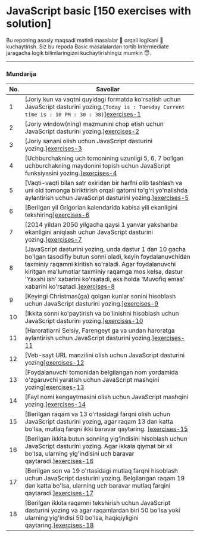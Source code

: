# JavaScript basic [150 exercises with solution]

Bu reponing asosiy maqsadi matinli masalalar 🤔 orqali logikani 🧠 kuchaytirish. Siz bu repoda Basic masalalardan tortib Intermediate jaragacha logik bilimlaringizni kuchaytirishingiz mumkin 😇.

---

### Mundarija

| No. | Savollar                                                                                                                                                                                                                                                                                                                                                                                                                              |
| --- | ------------------------------------------------------------------------------------------------------------------------------------------------------------------------------------------------------------------------------------------------------------------------------------------------------------------------------------------------------------------------------------------------------------------------------------- |
| 1   | [Joriy kun va vaqtni quyidagi formatda ko'rsatish uchun JavaScript dasturini yozing.`(Today is : Tuesday Current time is : 10 PM : 30 : 38)`][exercises-1](https://github.com/sulaymonov2002/JavaScript-Exercises/tree/main/JavaScript-Basic-150/Exercises-1)                                                                                                                                                                         |
| 2   | [Joriy window(ning) mazmunini chop etish uchun JavaScript dasturini yozing.][exercises-2](https://github.com/sulaymonov2002/JavaScript-Exercises/tree/main/JavaScript-Basic-150/Exercises-2)                                                                                                                                                                                                                                          |
| 3   | [Joriy sanani olish uchun JavaScript dasturini yozing.][exercises-3](https://github.com/sulaymonov2002/JavaScript-Exercises/tree/main/JavaScript-Basic-150/Exercises-3)                                                                                                                                                                                                                                                               |
| 4   | [Uchburchakning uch tomonining uzunligi 5, 6, 7 bo‘lgan uchburchakning maydonini topish uchun JavaScript funksiyasini yozing.][exercises-4](https://github.com/sulaymonov2002/JavaScript-Exercises/tree/main/JavaScript-Basic-150/Exercises-4)                                                                                                                                                                                        |
| 5   | [Vaqti-vaqti bilan satr oxiridan bir harfni olib tashlash va uni old tomonga biriktirish orqali qatorni to'g'ri yo'nalishda aylantirish uchun JavaScript dasturini yozing.][exercises-5](https://github.com/sulaymonov2002/JavaScript-Exercises/tree/main/JavaScript-Basic-150/Exercises-5)                                                                                                                                           |
| 6   | [Berilgan yil Grigorian kalendarida kabisa yili ekanligini tekshiring][exercises-6](https://github.com/sulaymonov2002/JavaScript-Exercises/tree/main/JavaScript-Basic-150/Exercises-6)                                                                                                                                                                                                                                                |
| 7   | [2014 yildan 2050 yilgacha qaysi 1 yanvar yakshanba ekanligini aniqlash uchun JavaScript dasturini yozing.][exercises-7](https://github.com/sulaymonov2002/JavaScript-Exercises/tree/main/JavaScript-Basic-150/Exercises-7)                                                                                                                                                                                                           |
| 8   | [JavaScript dasturini yozing, unda dastur 1 dan 10 gacha bo'lgan tasodifiy butun sonni oladi, keyin foydalanuvchidan taxminiy raqamni kiritish so'raladi. Agar foydalanuvchi kiritgan ma'lumotlar taxminiy raqamga mos kelsa, dastur 'Yaxshi ish' xabarini ko'rsatadi, aks holda 'Muvofiq emas' xabarini ko'rsatadi.][exercises-8](https://github.com/sulaymonov2002/JavaScript-Exercises/tree/main/JavaScript-Basic-150/Exercises-8) |
| 9   | [Keyingi Christmas(ga) qolgan kunlar sonini hisoblash uchun JavaScript dasturini yozing.][exercises-9](https://github.com/sulaymonov2002/JavaScript-Exercises/tree/main/JavaScript-Basic-150/Exercises-9)                                                                                                                                                                                                                             |
| 10  | [Ikkita sonni ko'paytirish va bo'linishni hisoblash uchun JavaScript dasturini yozing.][exercises-10](https://github.com/sulaymonov2002/JavaScript-Exercises/tree/main/JavaScript-Basic-150/Exercises-10)                                                                                                                                                                                                                             |
| 11  | [Haroratlarni Selsiy, Farengeyt ga va undan haroratga aylantirish uchun JavaScript dasturini yozing.][exercises-11](https://github.com/sulaymonov2002/JavaScript-Exercises/tree/main/JavaScript-Basic-150/Exercises-11)                                                                                                                                                                                                               |
| 12  | [Veb-sayt URL manzilini olish uchun JavaScript dasturini yozing][exercises-12](https://github.com/sulaymonov2002/JavaScript-Exercises/tree/main/JavaScript-Basic-150/Exercises-12)                                                                                                                                                                                                                                                    |
| 13  | [Foydalanuvchi tomonidan belgilangan nom yordamida o'zgaruvchi yaratish uchun JavaScript mashqini yozing][exercises-13](https://github.com/sulaymonov2002/JavaScript-Exercises/tree/main/JavaScript-Basic-150/Exercises-13)                                                                                                                                                                                                           |
| 14  | [Fayl nomi kengaytmasini olish uchun JavaScript mashqini yozing.][exercises-14](https://github.com/sulaymonov2002/JavaScript-Exercises/tree/main/JavaScript-Basic-150Exercises-14)                                                                                                                                                                                                                                                    |
| 15  | [Berilgan raqam va 13 o'rtasidagi farqni olish uchun JavaScript dasturini yozing, agar raqam 13 dan katta bo'lsa, mutlaq farqni ikki baravar qaytaring. ][exercises-15](https://github.com/sulaymonov2002/JavaScript-Exercises/tree/main/JavaScript-Basic-150/Exercises-15)                                                                                                                                                            |
| 16  | [Berilgan ikkita butun sonning yig'indisini hisoblash uchun JavaScript dasturini yozing. Agar ikkala qiymat bir xil bo'lsa, ularning yig'indisini uch baravar qaytaradi.][exercises-16](https://github.com/sulaymonov2002/JavaScript-Exercises/tree/main/JavaScript-Basic-150/Exercises-16)                                                                                                                                           |
| 17  | [Berilgan son va 19 o'rtasidagi mutlaq farqni hisoblash uchun JavaScript dasturini yozing. Belgilangan raqam 19 dan katta bo'lsa, ularning uch baravar mutlaq farqini qaytaradi.][exercises-17](https://github.com/sulaymonov2002/JavaScript-Exercises/tree/main/JavaScript-Basic-150/Exercises-17)                                                                                                                                   |
| 18  | [Berilgan ikkita raqamni tekshirish uchun JavaScript dasturini yozing va agar raqamlardan biri 50 bo'lsa yoki ularning yig'indisi 50 bo'lsa, haqiqiyligini qaytaring.][exercises-18](https://github.com/sulaymonov2002/JavaScript-Exercises/tree/main/JavaScript-Basic-150/Exercises-18)                                                                                                                                                                                                                                                                                                                  |
